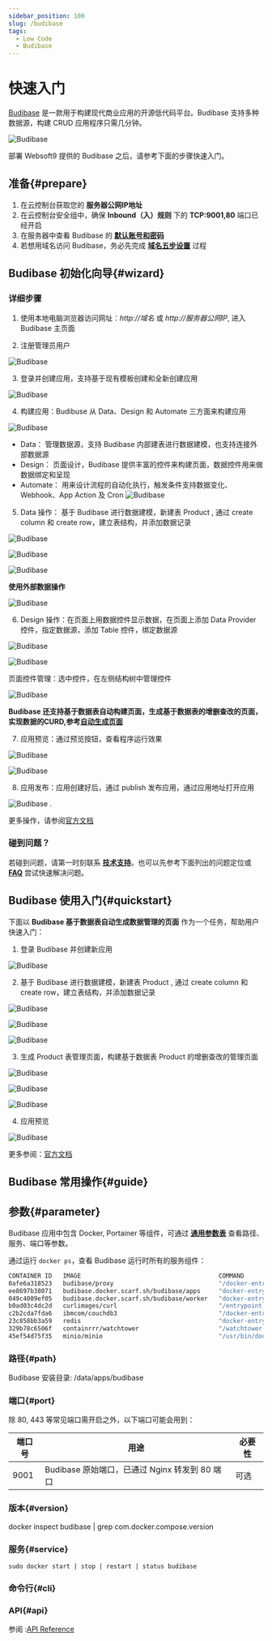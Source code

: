 ```yaml
---
sidebar_position: 100
slug: /budibase
tags:
  - Low Code
  - Budibase
---
```


# 快速入门

[Budibase](https://budibase.com/) 是一款用于构建现代商业应用的开源低代码平台。Budibase 支持多种数据源，构建 CRUD 应用程序只需几分钟。

![Budibase](https://libs.websoft9.com/Websoft9/DocsPicture/zh/budibase/budibase-main-websoft9.png)

部署 Websoft9 提供的 Budibase 之后，请参考下面的步骤快速入门。

## 准备{#prepare}

1. 在云控制台获取您的 **服务器公网IP地址** 
2. 在云控制台安全组中，确保 **Inbound（入）规则** 下的 **TCP:9001,80** 端口已经开启
3. 在服务器中查看 Budibase 的 **[默认账号和密码](./user/credentials)**  
4. 若想用域名访问 Budibase，务必先完成 **[域名五步设置](./administrator/domain_step)** 过程

## Budibase 初始化向导{#wizard}

### 详细步骤

1. 使用本地电脑浏览器访问网址：*http://域名* 或 *http://服务器公网IP*, 进入Budibase 主页面

2. 注册管理员用户
   
  ![Budibase](https://libs.websoft9.com/Websoft9/DocsPicture/zh/budibase/budibase-installadmin-websoft9.png)

3. 登录并创建应用，支持基于现有模板创建和全新创建应用

  ![Budibase](https://libs.websoft9.com/Websoft9/DocsPicture/zh/budibase/budibase-createapp-websoft9.png)

4. 构建应用：Budibuse 从 Data、Design 和 Automate 三方面来构建应用

  ![Budibase](https://libs.websoft9.com/Websoft9/DocsPicture/zh/budibase/budibase-editapp-websoft9.png)

   - Data： 管理数据源，支持 Budibase 内部建表进行数据建模，也支持连接外部数据源
   - Design： 页面设计，Budibase 提供丰富的控件来构建页面，数据控件用来做数据绑定和呈现
   - Automate： 用来设计流程的自动化执行，触发条件支持数据变化、Webhook、App Action 及 Cron
  ![Budibase](https://libs.websoft9.com/Websoft9/DocsPicture/zh/budibase/budibase-automation-websoft9.png)

5. Data 操作： 基于 Budibase 进行数据建模，新建表 Product , 通过 create column 和 create row，建立表结构，并添加数据记录

  ![Budibase](https://libs.websoft9.com/Websoft9/DocsPicture/zh/budibase/budibase-budibase-datasoure-websoft9.png)

  ![Budibase](https://libs.websoft9.com/Websoft9/DocsPicture/zh/budibase/budibase-createtabel-websoft9.png)

  ![Budibase](https://libs.websoft9.com/Websoft9/DocsPicture/zh/budibase/budibase-createrow-websoft9.png)

  **使用外部数据操作**
  
  ![Budibase](https://libs.websoft9.com/Websoft9/DocsPicture/zh/budibase/budibase-datasource-websoft9.png)

6. Design 操作：在页面上用数据控件显示数据，在页面上添加 Data Provider 控件，指定数据源，添加 Table 控件，绑定数据源
   
  ![Budibase](https://libs.websoft9.com/Websoft9/DocsPicture/zh/budibase/budibase-dataprovider-websoft9.png)

  ![Budibase](https://libs.websoft9.com/Websoft9/DocsPicture/zh/budibase/budibase-datatable-websoft9.png)

页面控件管理：选中控件，在左侧结构树中管理控件

  ![Budibase](https://libs.websoft9.com/Websoft9/DocsPicture/zh/budibase/budibase-element-amdin-websoft9.png)

**Budibase 还支持基于数据表自动构建页面，生成基于数据表的增删查改的页面，实现数据的CURD,参考[自动生成页面](#quickstart)**

7. 应用预览：通过预览按钮，查看程序运行效果
  
  ![Budibase](https://libs.websoft9.com/Websoft9/DocsPicture/zh/budibase/budibase-app-preview-websoft9.png)

  ![Budibase](https://libs.websoft9.com/Websoft9/DocsPicture/zh/budibase/budibase-app-view-websoft9.png)

8. 应用发布：应用创建好后，通过 publish 发布应用，通过应用地址打开应用  

  ![Budibase](https://libs.websoft9.com/Websoft9/DocsPicture/zh/budibase/budibase-app-publish-websoft9.png)
. 

更多操作，请参阅[官方文档](https://docs.budibase.com/docs/what-is-budibase)

### 碰到问题？

若碰到问题，请第一时刻联系 **[技术支持](./helpdesk)**。也可以先参考下面列出的问题定位或  **[FAQ](./faq#setup)** 尝试快速解决问题。


## Budibase 使用入门{#quickstart}

下面以 **Budibase 基于数据表自动生成数据管理的页面** 作为一个任务，帮助用户快速入门：


1. 登录 Budibase 并创建新应用

  ![Budibase](https://libs.websoft9.com/Websoft9/DocsPicture/zh/budibase/budibase-createapp-websoft9.png)

2. 基于 Budibase 进行数据建模，新建表 Product , 通过 create column 和 create row，建立表结构，并添加数据记录

  ![Budibase](https://libs.websoft9.com/Websoft9/DocsPicture/zh/budibase/budibase-budibase-datasoure-websoft9.png)

  ![Budibase](https://libs.websoft9.com/Websoft9/DocsPicture/zh/budibase/budibase-createtabel-websoft9.png)

  ![Budibase](https://libs.websoft9.com/Websoft9/DocsPicture/zh/budibase/budibase-createrow-websoft9.png)

3. 生成 Product 表管理页面，构建基于数据表 Product 的增删查改的管理页面
   
  ![Budibase](https://libs.websoft9.com/Websoft9/DocsPicture/zh/budibase/budibase-Autogenerated-screens-websoft9.png)

  ![Budibase](https://libs.websoft9.com/Websoft9/DocsPicture/zh/budibase/budibase-Autogenerated-screens2-websoft9.png)

  ![Budibase](https://libs.websoft9.com/Websoft9/DocsPicture/zh/budibase/budibase-Autogenerated-screens3-websoft9.png)

4. 应用预览
  
  ![Budibase](https://libs.websoft9.com/Websoft9/DocsPicture/zh/budibase/budibase-Autogenerated-screens4-websoft9.png)


更多参阅：[官方文档](https://docs.budibase.com/docs/quickstart-tutorials)


## Budibase 常用操作{#guide}


## 参数{#parameter}

Budibase 应用中包含 Docker, Portainer 等组件，可通过 **[通用参数表](./administrator/parameter)** 查看路径、服务、端口等参数。 

通过运行 `docker ps`，查看 Budibase 运行时所有的服务组件：   

```bash
CONTAINER ID   IMAGE                                      COMMAND                  CREATED          STATUS                              PORTS                                                 NAMES
0afe6a318523   budibase/proxy                             "/docker-entrypoint.…"   10 seconds ago   Up 8 seconds                        80/tcp, 0.0.0.0:9001->10000/tcp, :::9001->10000/tcp   budibase
ee8697b38071   budibase.docker.scarf.sh/budibase/apps     "docker-entrypoint.s…"   11 seconds ago   Up 9 seconds                        4001/tcp                                              budibase-bbapps
049c4009ef05   budibase.docker.scarf.sh/budibase/worker   "docker-entrypoint.s…"   11 seconds ago   Up 10 seconds                       4001/tcp                                              budibase-bbworker
b0ad03c4dc2d   curlimages/curl                            "/entrypoint.sh sh -…"   12 seconds ago   Exited (2) Less than a second ago                                                         docker-budibase_c                              ouch-init_1
c2b2cda7fda6   ibmcom/couchdb3                            "/docker-entrypoint.…"   14 seconds ago   Up 11 seconds                       4369/tcp, 5984/tcp, 9100/tcp                          budibase-couchdb
23c858bb3a59   redis                                      "docker-entrypoint.s…"   14 seconds ago   Up 12 seconds                       6379/tcp                                              budibase-redis
329b78c6506f   containrrr/watchtower                      "/watchtower --debug…"   14 seconds ago   Up 11 seconds                       8080/tcp                                              docker-budibase_w                              atchtower-service_1
45ef54d75f35   minio/minio                                "/usr/bin/docker-ent…"   14 seconds ago   Up 12 seconds (health: starting)    9000/tcp                                              budibase-minio

```

### 路径{#path}

Budibase 安装目录: /data/apps/budibase

### 端口{#port}

除 80, 443 等常见端口需开启之外，以下端口可能会用到：  

| 端口号 | 用途                                          | 必要性 |
| ------ | --------------------------------------------- | ------ |
| 9001   | Budibase 原始端口，已通过 Nginx 转发到 80 端口 | 可选   |

### 版本{#version}

docker inspect budibase | grep com.docker.compose.version

### 服务{#service}

```shell
sudo docker start | stop | restart | status budibase
```

### 命令行{#cli}

### API{#api}

参阅 :[API Reference](https://docs.budibase.com/docs/public-api)
